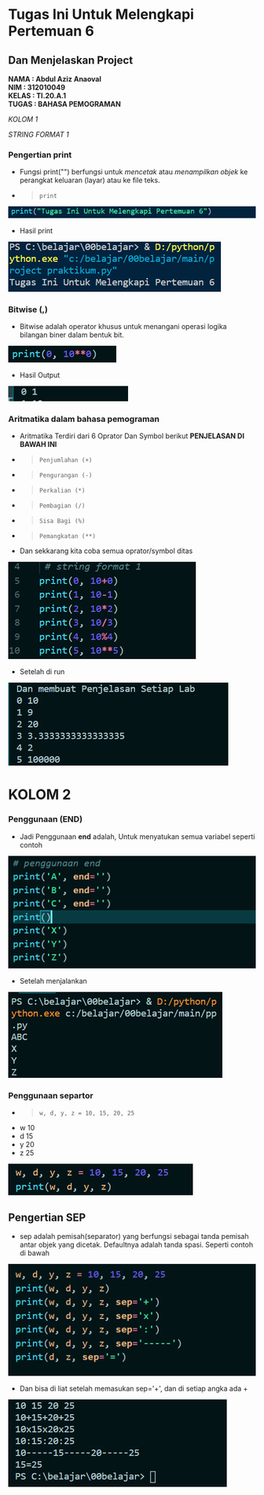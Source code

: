 # Tugas Ini Untuk Melengkapi Pertemuan 6 <br>
## Dan Menjelaskan Project <br>

**NAMA : Abdul Aziz Anaoval** <br>
**NIM : 312010049** <br>
**KELAS : TI.20.A.1** <br>
**TUGAS : BAHASA PEMOGRAMAN** <br>

*KOLOM 1* <br>

*STRING FORMAT 1* <br>
 
### Pengertian print

* Fungsi print("") berfungsi untuk *mencetak* atau *menampilkan objek* ke perangkat keluaran (layar) atau ke file teks. <br>
* > `print` <br>

![print](praktikum/print.png)

* Hasil print

![mencetak hasil print](praktikum/outputprint.png)

### Bitwise (,)

* Bitwise adalah operator khusus untuk menangani operasi logika bilangan biner dalam bentuk bit.

![contoh Bitwise](praktikum/,.png)

* Hasil Output 

![output](praktikum/hsl.png)

### Aritmatika dalam bahasa pemograman 
* Aritmatika Terdiri dari 6 Oprator Dan Symbol berikut **PENJELASAN DI BAWAH INI** <br>
* > `Penjumlahan (+)` <br>
* > `Pengurangan (-)` <br>
* > `Perkalian (*)` <br>
* > `Pembagian (/)` <br>
* > `Sisa Bagi (%)` <br>
* > `Pemangkatan (**)` <br>

* Dan sekkarang kita coba semua oprator/symbol ditas

![contoh Bitwise](praktikum/code.png)

* Setelah di run

![output](praktikum/output.png) <br>


# KOLOM 2

### Penggunaan (END)

* Jadi Penggunaan **end** adalah, Untuk menyatukan semua variabel seperti contoh <br>

![end](praktikum/abc.png) <br>

* Setelah menjalankan <br>

![hasil end](praktikum/cba.png) <br>


### Penggunaan separtor

* > `w, d, y, z = 10, 15, 20, 25` <br>
* w 10 <br>
* d 15 <br>
* y 20 <br>
* z 25 <br>

![contoh](praktikum/wd.png)

## Pengertian SEP

* sep adalah pemisah(separator) yang berfungsi sebagai tanda pemisah antar objek yang dicetak. Defaultnya adalah tanda spasi. Seperti contoh di bawah

![sep](praktikum/dz.png) <br>

* Dan bisa di liat setelah memasukan sep='+', dan di setiap angka ada +

![hasil sep](praktikum/10.png)







